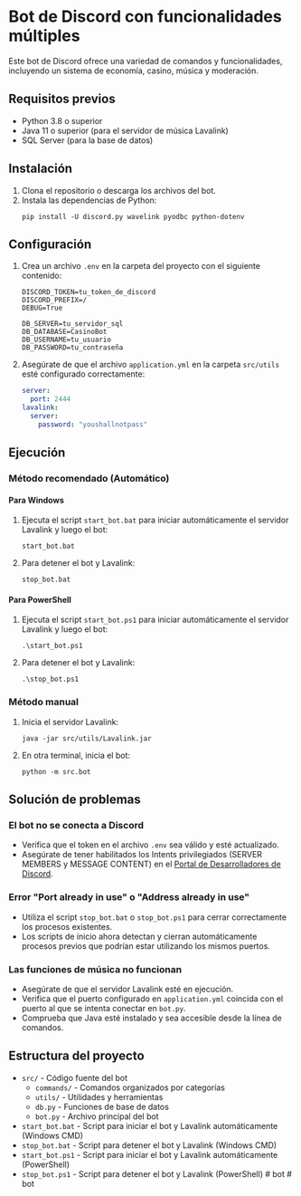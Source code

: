 # Bot de Discord con funcionalidades múltiples

Este bot de Discord ofrece una variedad de comandos y funcionalidades, incluyendo un sistema de economía, casino, música y moderación.

## Requisitos previos

- Python 3.8 o superior
- Java 11 o superior (para el servidor de música Lavalink)
- SQL Server (para la base de datos)

## Instalación

1. Clona el repositorio o descarga los archivos del bot.
2. Instala las dependencias de Python:
   ```
   pip install -U discord.py wavelink pyodbc python-dotenv
   ```

## Configuración

1. Crea un archivo `.env` en la carpeta del proyecto con el siguiente contenido:
   ```
   DISCORD_TOKEN=tu_token_de_discord
   DISCORD_PREFIX=/
   DEBUG=True
   
   DB_SERVER=tu_servidor_sql
   DB_DATABASE=CasinoBot
   DB_USERNAME=tu_usuario
   DB_PASSWORD=tu_contraseña
   ```

2. Asegúrate de que el archivo `application.yml` en la carpeta `src/utils` esté configurado correctamente:
   ```yaml
   server:
     port: 2444
   lavalink:
     server:
       password: "youshallnotpass"
   ```

## Ejecución

### Método recomendado (Automático)

#### Para Windows

1. Ejecuta el script `start_bot.bat` para iniciar automáticamente el servidor Lavalink y luego el bot:
   ```
   start_bot.bat
   ```

2. Para detener el bot y Lavalink:
   ```
   stop_bot.bat
   ```

#### Para PowerShell

1. Ejecuta el script `start_bot.ps1` para iniciar automáticamente el servidor Lavalink y luego el bot:
   ```
   .\start_bot.ps1
   ```

2. Para detener el bot y Lavalink:
   ```
   .\stop_bot.ps1
   ```

### Método manual

1. Inicia el servidor Lavalink:
   ```
   java -jar src/utils/Lavalink.jar
   ```

2. En otra terminal, inicia el bot:
   ```
   python -m src.bot
   ```

## Solución de problemas

### El bot no se conecta a Discord

- Verifica que el token en el archivo `.env` sea válido y esté actualizado.
- Asegúrate de tener habilitados los Intents privilegiados (SERVER MEMBERS y MESSAGE CONTENT) en el [Portal de Desarrolladores de Discord](https://discord.com/developers/applications).

### Error "Port already in use" o "Address already in use"

- Utiliza el script `stop_bot.bat` o `stop_bot.ps1` para cerrar correctamente los procesos existentes.
- Los scripts de inicio ahora detectan y cierran automáticamente procesos previos que podrían estar utilizando los mismos puertos.

### Las funciones de música no funcionan

- Asegúrate de que el servidor Lavalink esté en ejecución.
- Verifica que el puerto configurado en `application.yml` coincida con el puerto al que se intenta conectar en `bot.py`.
- Comprueba que Java esté instalado y sea accesible desde la línea de comandos.

## Estructura del proyecto

- `src/` - Código fuente del bot
  - `commands/` - Comandos organizados por categorías
  - `utils/` - Utilidades y herramientas
  - `db.py` - Funciones de base de datos
  - `bot.py` - Archivo principal del bot
- `start_bot.bat` - Script para iniciar el bot y Lavalink automáticamente (Windows CMD)
- `stop_bot.bat` - Script para detener el bot y Lavalink (Windows CMD)
- `start_bot.ps1` - Script para iniciar el bot y Lavalink automáticamente (PowerShell)
- `stop_bot.ps1` - Script para detener el bot y Lavalink (PowerShell)
#   b o t 
 
 #   b o t 
 
 
